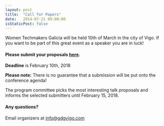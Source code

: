 ```yaml
---
layout: post
title:  "Call for Papers"
date:   2014-07-21 09:00:00
isStaticPost: false
---
```

Women Techmakers Galicia will be held 10th of March in the city of Vigo. If you want to be part of this great event as a speaker you are in luck!


#### Please submit your proposals [here](https://gdgvigo.typeform.com/to/tv2opj).
__Deadline__ is February 10th, 2018

__Please note:__ There is no guarantee that a submission will be put onto the conference agenda!<br/>

The program committee picks the most interesting talk proposals and informs the selected submitters until February 15, 2018.<br/>

#### Any questions? 
Email organizers at [info@gdgvigo.com](mailto:info@gdgvigo.com)